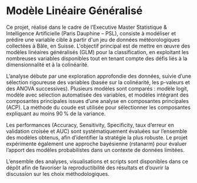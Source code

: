 # Modèle Linéaire Généralisé

Ce projet, réalisé dans le cadre de l’Executive Master Statistique & Intelligence Artificielle (Paris Dauphine – PSL), consiste à modéliser et prédire une variable cible à partir d'un jeu de données météorologiques collectées à Bâle, en Suisse. L'objectif principal est de mettre en œuvre des modèles linéaires généralisés (GLM) pour la classification, en exploitant les nombreuses variables disponibles tout en tenant compte des défis liés à la dimensionnalité et à la colinéarité.

L’analyse débute par une exploration approfondie des données, suivie d’une sélection rigoureuse des variables (basée sur la colinéarité, les p-valeurs et des ANOVA successives). Plusieurs modèles sont comparés : modèle logit, modèle avec sélection automatisée des variables, et modèles intégrant des composantes principales issues d’une analyse en composantes principales (ACP). La méthode du coude est utilisée pour sélectionner les composantes expliquant au moins 90 % de la variance.

Les performances (Accuracy, Sensitivity, Specificity, taux d’erreur en validation croisée et AUC) sont systématiquement évaluées sur l’ensemble des modèles obtenus, afin d’identifier la stratégie la plus robuste. Le projet expérimente également une approche bayésienne (rstanarm) pour évaluer l’apport des modèles probabilistes dans un contexte de données limitées.

L’ensemble des analyses, visualisations et scripts sont disponibles dans ce dépôt afin de favoriser la reproductibilité des résultats et d’ouvrir la discussion sur les choix méthodologiques. 
